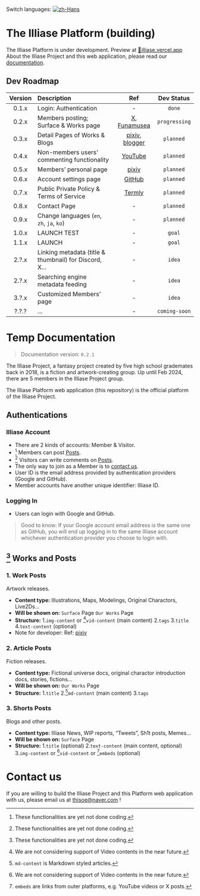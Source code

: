 Switch languages:
[![zh-Hans](https://img.shields.io/badge/lang-简体中文-red.svg)](https://github.com/ThisoeCode/illiase/blob/main/README.zh-Hans.md)
<!-- https://www.w3schools.com/tags/ref_language_codes.asp -->

# The Illiase Platform (building)
The Illiase Platform is under development.
Preview at [🔗illiase.vercel.app](https://illiase.vercel.app/)
About the Illiase Project and this web application, please read our [documentation](#temp-documentation).

<!------- ROADMAP TABLE ------->
## Dev Roadmap
| Version | Description | Ref | Dev Status |
| :-----: | :---------- | :--: | :--: |
| 0.1.x | Login: Authentication | - | `done` |
| 0.2.x | Members posting; Surface & Works page | [X](https://x.com), [Funamusea](http://funamusea.com) | `progressing` |
| 0.3.x | Detail Pages of Works & Blogs | [pixiv](https://www.pixiv.net/en/artworks/111778168), [blogger](https://thisoecode.blogspot.com/2024/02/blogger-example.html) | `planned` |
| 0.4.x | Non-members users’ commenting functionality | [YouTube](https://youtu.be/dQw4w9WgXcQ) | `planned` |
| 0.5.x | Members’ personal page | [pixiv](https://www.pixiv.net/users/1039353) | `planned` |
| 0.6.x | Account settings page | [GitHub](https://github.com/settings) | `planned` |
| 0.7.x | Public Private Policy & Terms of Service | [Termly](https://termly.io/resources/guides/how-to-write-a-privacy-policy/) | `planned` |
| 0.8.x | Contact Page | - | `planned` |
| 0.9.x | Change languages (`en`, `zh`, `ja`, `ko`) | - | `planned` |
| 1.0.x | LAUNCH TEST | - | `goal` |
| 1.1.x | LAUNCH | - | `goal` |
| 2.?.x | Linking metadata (title & thumbnail) for Discord, X... | - | `idea` |
| 2.?.x | Searching engine metadata feeding | - | `idea` |
| 3.?.x | Customized Members’ page | - | `idea` |
| ?.?.? | ... | - | `coming-soon` |


<!------- DOCS ------->
# Temp Documentation
> Documentation version: `0.2.1`

The Illiase Project, a fantasy project created by five high school grademates back in 2018, is a fiction and artwork-creating group.
Up until Feb 2024, there are 5 members in the Illiase Project group.

The Illiase Platform web application (this repository) is the official platform of the Illiase Project.


## Authentications

### Illiase Account
- There are 2 kinds of accounts: Member & Visitor.
- [^1] Members can post [Posts](#1-works-and-posts).
- [^1] Visitors can write comments on [Posts](#1-works-and-posts).
- The only way to join as a Member is to [contact us](#contact-us).
- User ID is the email address provided by authentication providers (Google and GitHub).
- Member accounts have another unique identifier: Illiase ID.

### Logging In
- Users can login with Google and GitHub.
> Good to know: If your Google account email address is the same one as GitHub, you will end up logging in to the same Illiase account whichever authentication provider you choose to login with.


## [^1] Works and Posts

### 1. Work Posts
Artwork releases.
- **Content type:** Illustrations, Maps, Modelings, Original Charactors, Live2Ds...
- **Will be shown on:**
`Surface` Page
`Our Works` Page
- **Structure:**
1.`img-content` or [^2]`vid-content` (main content)
2.`tags`
3.`title`
4.`text-content` (optional)
- Note for developer:
Ref: [pixiv](https://www.pixiv.net/en/artworks/111778168)

### 2. Article Posts
Fiction releases.
- **Content type:**
Fictional universe docs, original charactor introduction docs, stories, fictions...
- **Will be shown on:**
`Our Works` Page
- **Structure:**
1.`title`
2.[^4]`md-content` (main content)
3.`tags`

### 3. Shorts Posts
Blogs and other posts.
- **Content type:**
Illiase News, WIP reports, “Tweets”, Sh1t posts, Memes...
- **Will be shown on:**
`Surface` Page
- **Structure:**
1.`title` (optional)
2.`text-content` (main content, optional)
3.`img-content` or [^2]`vid-content` or [^3]`embeds` (optional)



# Contact us
If you are willing to build the Illiase Project and this Platform web application with us, please email us at thisoe@naver.com !



<!------- FOOTNOTES ------->
[^1]: These functionalities are yet not done coding.
[^2]: We are not considering support of Video contents in the near future.
[^3]: `embeds` are links from outer platforms, e.g. YouTube videos or X posts.
[^4]: `md-content` is Markdown styled articles.
